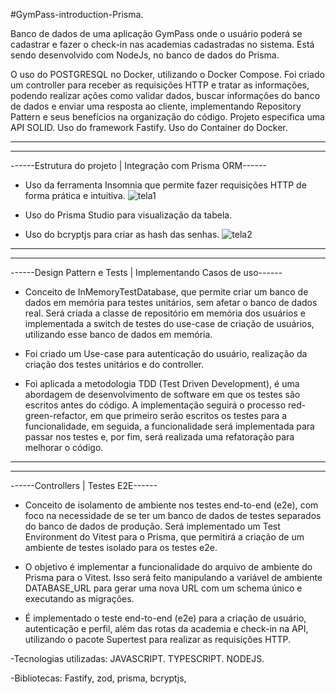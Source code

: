 #GymPass-introduction-Prisma.

Banco de dados de uma aplicação GymPass onde o usuário poderá se cadastrar e fazer o check-in nas academias cadastradas no sistema. Está sendo desenvolvido com NodeJs, no banco de dados do Prisma.

O uso do POSTGRESQL no Docker, utilizando o Docker Compose. Foi criado um controller para receber as requisições HTTP e tratar as informações, podendo realizar ações como validar dados, buscar informações do banco de dados e enviar uma resposta ao cliente,
implementando Repository Pattern e seus benefícios na organização do código. Projeto especifica uma API SOLID.
Uso do framework Fastify. Uso do Container do Docker.

______________________________________________________________________________________________________________________________________________________
______________________________________________________________________________________________________________________________________________________

------Estrutura do projeto | Integração com Prisma ORM------

- Uso da ferramenta Insomnia que permite fazer requisições HTTP de forma prática e intuitiva.
![tela1](https://github.com/user-attachments/assets/8bdcd5d5-29e3-454c-b3c9-12d61c7bdbba)

- Uso do Prisma Studio para visualização da tabela.
- Uso do bcryptjs para criar as hash das senhas.
![tela2](https://github.com/user-attachments/assets/0ceec192-01b2-4a37-a445-cb743a27d865)

______________________________________________________________________________________________________________________________________________________
______________________________________________________________________________________________________________________________________________________
  ------Design Pattern e Tests | Implementando Casos de uso------


- Conceito de InMemoryTestDatabase, que permite criar um banco de dados em memória para testes unitários, sem afetar o banco de dados real. Será criada a classe de repositório em memória dos usuários e implementada a switch de testes do use-case de criação de usuários, utilizando esse banco de dados em memória.

- Foi criado um Use-case para autenticação do usuário, realização da criação dos testes unitários e do controller.
- Foi aplicada a metodologia TDD (Test Driven Development), é uma abordagem de desenvolvimento de software em que os testes são escritos antes do código. A implementação seguirá o processo red-green-refactor, em que primeiro serão escritos
os testes para a funcionalidade, em seguida, a funcionalidade será implementada para passar nos testes e, por fim, será realizada uma refatoração para melhorar o código.

______________________________________________________________________________________________________________________________________________________
______________________________________________________________________________________________________________________________________________________
  ------Controllers | Testes E2E------

- Conceito de isolamento de ambiente nos testes end-to-end (e2e), com foco na necessidade de se ter um banco de dados de testes separados do banco de dados de produção. Será implementado um Test Environment do Vitest para o Prisma, que permitirá a criação de um ambiente de testes isolado para os testes e2e.
  
- O objetivo é implementar a funcionalidade do arquivo de ambiente do Prisma para o Vitest. Isso será feito manipulando a variável de ambiente DATABASE_URL para gerar uma nova URL com um schema único e executando as migrações.
  
- É implementado o teste end-to-end (e2e) para a criação de usuário, autenticação e perfil, além das rotas da academia e check-in na API, utilizando o pacote Supertest para realizar as requisições HTTP.

-Tecnologias utilizadas: JAVASCRIPT. TYPESCRIPT. NODEJS.

-Bibliotecas: Fastify, zod, prisma, bcryptjs, 
